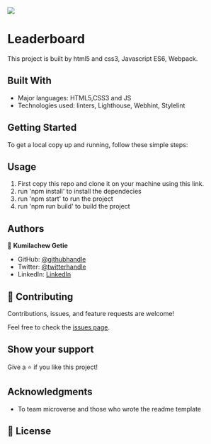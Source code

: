 ![](https://img.shields.io/badge/Microverse-blueviolet)

# Leaderboard

This project is built by html5 and css3, Javascript ES6, Webpack.

## Built With

- Major languages: HTML5,CSS3 and JS
- Technologies used: linters, Lighthouse, Webhint, Stylelint

## Getting Started

To get a local copy up and running, follow these simple steps:

## Usage

1. First copy this repo and clone it on your machine using this link.
2. run 'npm install' to install the dependecies
3. run 'npm start' to run the project
4. run 'npm run build' to build the project

## Authors

👤 **Kumilachew Getie**

- GitHub: [@githubhandle](https://github.com/Kumilachew-g/)
- Twitter: [@twitterhandle](https://twitter.com/Getie_Haddis)
- LinkedIn: [LinkedIn](https://www.linkedin.com/in/kumilachew-getie-0356bb157/)

## 🤝 Contributing

Contributions, issues, and feature requests are welcome!

Feel free to check the [issues page](https://github.com/Kumilachew-g/Leaderboard/issues).

## Show your support

Give a ⭐ if you like this project!

## Acknowledgments

- To team microverse and those who wrote the readme template

## 📝 License
